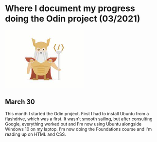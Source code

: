  <!DOCTYPE html>
<html>
<head>
<link rel="stylesheet" href="mystyle.css">
</head>
<body>
<div id="back">
<h1>Where I document my progress doing the Odin project (03/2021)</h1>

<img src="images/viking.jpeg" alt="Viking">


<h2>March 30</h2>

<p>This month I started the Odin project. First I had to install Ubuntu from a flashdrive, which was a first. It wasn't smooth sailing, but after consulting Google, everything worked out and I'm now using Ubuntu alongside Windows 10 on my laptop. I'm now doing the Foundations course and I'm reading up on HTML and CSS.</p>
  </div>
  </body>
</html> 










